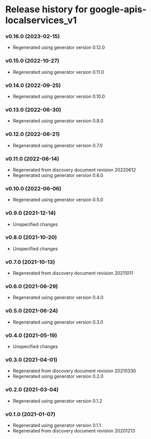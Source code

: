 # Release history for google-apis-localservices_v1

### v0.16.0 (2023-02-15)

* Regenerated using generator version 0.12.0

### v0.15.0 (2022-10-27)

* Regenerated using generator version 0.11.0

### v0.14.0 (2022-09-25)

* Regenerated using generator version 0.10.0

### v0.13.0 (2022-06-30)

* Regenerated using generator version 0.8.0

### v0.12.0 (2022-06-21)

* Regenerated using generator version 0.7.0

### v0.11.0 (2022-06-14)

* Regenerated from discovery document revision 20220612
* Regenerated using generator version 0.6.0

### v0.10.0 (2022-06-06)

* Regenerated using generator version 0.5.0

### v0.9.0 (2021-12-14)

* Unspecified changes

### v0.8.0 (2021-10-20)

* Unspecified changes

### v0.7.0 (2021-10-13)

* Regenerated from discovery document revision 20211011

### v0.6.0 (2021-06-29)

* Regenerated using generator version 0.4.0

### v0.5.0 (2021-06-24)

* Regenerated using generator version 0.3.0

### v0.4.0 (2021-05-19)

* Unspecified changes

### v0.3.0 (2021-04-01)

* Regenerated from discovery document revision 20210330
* Regenerated using generator version 0.2.0

### v0.2.0 (2021-03-04)

* Regenerated using generator version 0.1.2

### v0.1.0 (2021-01-07)

* Regenerated using generator version 0.1.1
* Regenerated from discovery document revision 20201213

